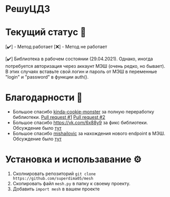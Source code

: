 # РешуЦДЗ 

    
# Текущий статус 🗿
  [:heavy_check_mark:] - Метод работает
  [:x:] - Метод не работает
  
  [:heavy_check_mark:] Библиотека в рабочем состоянии (29.04.2021). Однако, иногда потребуется авторизация через аккаунт МЭШ (очень редко, но бывает). В этих случаях вставьте свой логин и пароль от МЭШ в переменные "login" и "password" в функции auth().
    
# Благодарности 🙏
 - Большое спасибо [kinda-cookie-monster](https://github.com/kinda-cookie-monster) за полную переработку библиотеки. [Pull request #1](https://github.com/superdima05/mesh/pull/6) [Pull request #2](https://github.com/superdima05/mesh/pull/7)
 - Большое спасибо https://vk.com/6x88y9 за фикс библиотеки. Обсуждение было [тут](https://github.com/superdima05/mesh/issues/1)
 - Большое спасибо [mishailovic](https://github.com/mishailovic) за нахождения нового endpoint в МЭШ. Обсуждение было [тут](https://github.com/superdima05/mesh/issues/3)
    
# Установка и использавание ⚙️
  1. Сколнировать репозиторий `git clone https://github.com/superdima05/mesh`
  2. Скопировать файл `mesh.py` в папку к своему проекту.
  3. Добавить `import mesh` в вашем проекте
